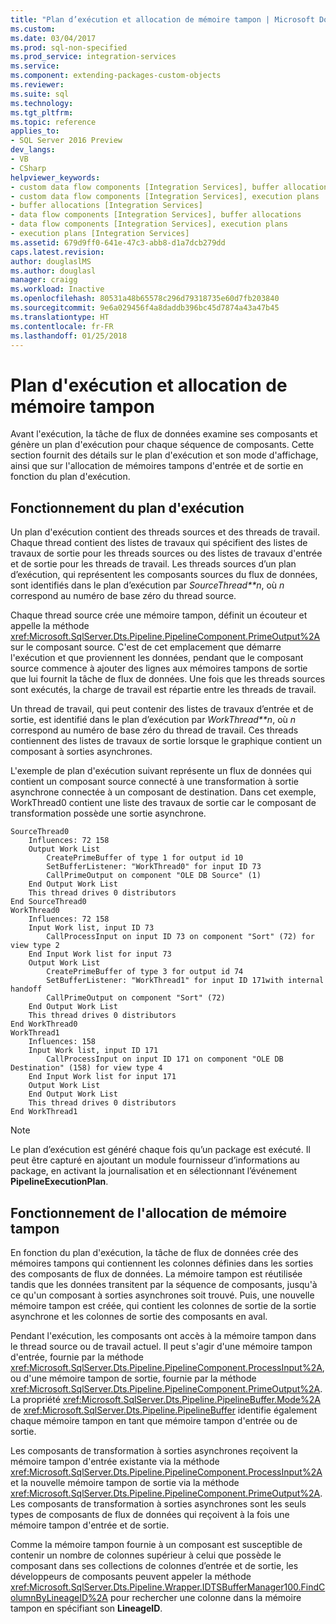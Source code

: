 ```yaml
---
title: "Plan d’exécution et allocation de mémoire tampon | Microsoft Docs"
ms.custom: 
ms.date: 03/04/2017
ms.prod: sql-non-specified
ms.prod_service: integration-services
ms.service: 
ms.component: extending-packages-custom-objects
ms.reviewer: 
ms.suite: sql
ms.technology: 
ms.tgt_pltfrm: 
ms.topic: reference
applies_to:
- SQL Server 2016 Preview
dev_langs:
- VB
- CSharp
helpviewer_keywords:
- custom data flow components [Integration Services], buffer allocations
- custom data flow components [Integration Services], execution plans
- buffer allocations [Integration Services]
- data flow components [Integration Services], buffer allocations
- data flow components [Integration Services], execution plans
- execution plans [Integration Services]
ms.assetid: 679d9ff0-641e-47c3-abb8-d1a7dcb279dd
caps.latest.revision: 
author: douglaslMS
ms.author: douglasl
manager: craigg
ms.workload: Inactive
ms.openlocfilehash: 80531a48b65578c296d79318735e60d7fb203840
ms.sourcegitcommit: 9e6a029456f4a8daddb396bc45d7874a43a47b45
ms.translationtype: HT
ms.contentlocale: fr-FR
ms.lasthandoff: 01/25/2018
---
```

# <a name="execution-plan-and-buffer-allocation"></a>Plan d'exécution et allocation de mémoire tampon
  Avant l'exécution, la tâche de flux de données examine ses composants et génère un plan d'exécution pour chaque séquence de composants. Cette section fournit des détails sur le plan d'exécution et son mode d'affichage, ainsi que sur l'allocation de mémoires tampons d'entrée et de sortie en fonction du plan d'exécution.  
  
## <a name="understanding-the-execution-plan"></a>Fonctionnement du plan d'exécution  
 Un plan d'exécution contient des threads sources et des threads de travail. Chaque thread contient des listes de travaux qui spécifient des listes de travaux de sortie pour les threads sources ou des listes de travaux d'entrée et de sortie pour les threads de travail. Les threads sources d’un plan d’exécution, qui représentent les composants sources du flux de données, sont identifiés dans le plan d’exécution par *SourceThread**n*, où *n* correspond au numéro de base zéro du thread source.  
  
 Chaque thread source crée une mémoire tampon, définit un écouteur et appelle la méthode <xref:Microsoft.SqlServer.Dts.Pipeline.PipelineComponent.PrimeOutput%2A> sur le composant source. C'est de cet emplacement que démarre l'exécution et que proviennent les données, pendant que le composant source commence à ajouter des lignes aux mémoires tampons de sortie que lui fournit la tâche de flux de données. Une fois que les threads sources sont exécutés, la charge de travail est répartie entre les threads de travail.  
  
 Un thread de travail, qui peut contenir des listes de travaux d’entrée et de sortie, est identifié dans le plan d’exécution par *WorkThread**n*, où *n* correspond au numéro de base zéro du thread de travail. Ces threads contiennent des listes de travaux de sortie lorsque le graphique contient un composant à sorties asynchrones.  
  
 L'exemple de plan d'exécution suivant représente un flux de données qui contient un composant source connecté à une transformation à sortie asynchrone connectée à un composant de destination. Dans cet exemple, WorkThread0 contient une liste des travaux de sortie car le composant de transformation possède une sortie asynchrone.  
  
```  
SourceThread0   
    Influences: 72 158   
    Output Work List   
        CreatePrimeBuffer of type 1 for output id 10   
        SetBufferListener: "WorkThread0" for input ID 73   
        CallPrimeOutput on component "OLE DB Source" (1)   
    End Output Work List   
    This thread drives 0 distributors   
End SourceThread0   
WorkThread0   
    Influences: 72 158   
    Input Work list, input ID 73   
        CallProcessInput on input ID 73 on component "Sort" (72) for view type 2   
    End Input Work list for input 73   
    Output Work List   
        CreatePrimeBuffer of type 3 for output id 74   
        SetBufferListener: "WorkThread1" for input ID 171with internal handoff   
        CallPrimeOutput on component "Sort" (72)   
    End Output Work List   
    This thread drives 0 distributors   
End WorkThread0   
WorkThread1   
    Influences: 158   
    Input Work list, input ID 171  
        CallProcessInput on input ID 171 on component "OLE DB Destination" (158) for view type 4  
    End Input Work list for input 171   
    Output Work List   
    End Output Work List   
    This thread drives 0 distributors   
End WorkThread1  
```  
  
> [!NOTE]  
>  Le plan d’exécution est généré chaque fois qu’un package est exécuté. Il peut être capturé en ajoutant un module fournisseur d’informations au package, en activant la journalisation et en sélectionnant l’événement **PipelineExecutionPlan**.  
  
## <a name="understanding-buffer-allocation"></a>Fonctionnement de l'allocation de mémoire tampon  
 En fonction du plan d'exécution, la tâche de flux de données crée des mémoires tampons qui contiennent les colonnes définies dans les sorties des composants de flux de données. La mémoire tampon est réutilisée tandis que les données transitent par la séquence de composants, jusqu'à ce qu'un composant à sorties asynchrones soit trouvé. Puis, une nouvelle mémoire tampon est créée, qui contient les colonnes de sortie de la sortie asynchrone et les colonnes de sortie des composants en aval.  
  
 Pendant l'exécution, les composants ont accès à la mémoire tampon dans le thread source ou de travail actuel. Il peut s'agir d'une mémoire tampon d'entrée, fournie par la méthode <xref:Microsoft.SqlServer.Dts.Pipeline.PipelineComponent.ProcessInput%2A>, ou d'une mémoire tampon de sortie, fournie par la méthode <xref:Microsoft.SqlServer.Dts.Pipeline.PipelineComponent.PrimeOutput%2A>. La propriété <xref:Microsoft.SqlServer.Dts.Pipeline.PipelineBuffer.Mode%2A> de <xref:Microsoft.SqlServer.Dts.Pipeline.PipelineBuffer> identifie également chaque mémoire tampon en tant que mémoire tampon d'entrée ou de sortie.  
  
 Les composants de transformation à sorties asynchrones reçoivent la mémoire tampon d'entrée existante via la méthode <xref:Microsoft.SqlServer.Dts.Pipeline.PipelineComponent.ProcessInput%2A> et la nouvelle mémoire tampon de sortie via la méthode <xref:Microsoft.SqlServer.Dts.Pipeline.PipelineComponent.PrimeOutput%2A>. Les composants de transformation à sorties asynchrones sont les seuls types de composants de flux de données qui reçoivent à la fois une mémoire tampon d'entrée et de sortie.  
  
 Comme la mémoire tampon fournie à un composant est susceptible de contenir un nombre de colonnes supérieur à celui que possède le composant dans ses collections de colonnes d’entrée et de sortie, les développeurs de composants peuvent appeler la méthode <xref:Microsoft.SqlServer.Dts.Pipeline.Wrapper.IDTSBufferManager100.FindColumnByLineageID%2A> pour rechercher une colonne dans la mémoire tampon en spécifiant son **LineageID**.  
  
